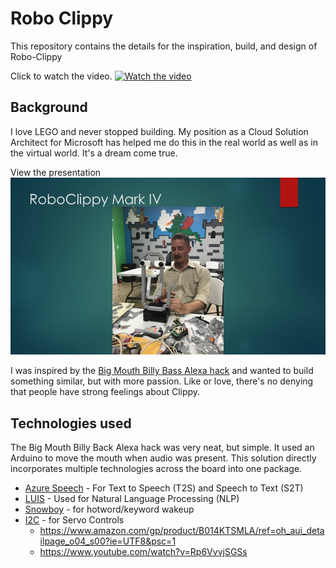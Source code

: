 # Robo Clippy

This repository contains the details for the inspiration, build, and design of Robo-Clippy

Click to watch the video.
[![Watch the video](https://img.youtube.com/vi/vIm4QBJv_Rk/maxresdefault.jpg
)](https://twitter.com/lastcoolname/status/1141912071820517376)

## Background

I love LEGO and never stopped building.  My position as a Cloud Solution Architect for Microsoft has helped me do this in the real world as well as in the virtual world.  It's a dream come true.  

View the presentation
[![View the presentation](https://raw.githubusercontent.com/lastcoolnameleft/robo-clippy/master/docs/assets/robo-clippy-presentation.jpg)](https://speakerdeck.com/lastcoolnameleft/roboclippy)

I was inspired by the [Big Mouth Billy Bass Alexa hack](https://www.youtube.com/watch?v=aW5TvT1mo9k) and wanted to build something similar, but with more passion.  Like or love, there's no denying that people have strong feelings about Clippy.

## Technologies used

The Big Mouth Billy Back Alexa hack was very neat, but simple.  It used an Arduino to move the mouth when audio was present.  This solution directly incorporates multiple technologies across the board into one package.

* [Azure Speech](https://azure.microsoft.com/en-us/services/cognitive-services/speech/) - For Text to Speech (T2S) and Speech to Text (S2T)
* [LUIS](https://www.luis.ai/home) - Used for Natural Language Processing (NLP)
* [Snowboy](https://snowboy.kitt.ai/) - for hotword/keyword wakeup
* [I2C](https://github.com/adafruit/Adafruit_Python_PCA9685) - for Servo Controls
  * https://www.amazon.com/gp/product/B014KTSMLA/ref=oh_aui_detailpage_o04_s00?ie=UTF8&psc=1
  * https://www.youtube.com/watch?v=Rp6VvvjSGSs
